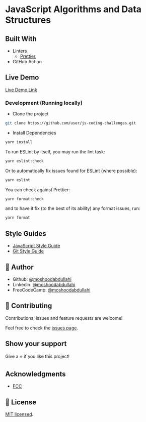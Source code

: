 # JavaScript Algorithms and Data Structures

## Built With

- Linters
  - [Prettier](https://prettier.io/),
- GitHub Action

## Live Demo

[Live Demo Link](https://livedemo.com)

### Development (Running locally)

- Clone the project

```bash
git clone https://github.com/user/js-coding-challenges.git

```

- Install Dependencies

```bash
yarn install
```

To run ESLint by itself, you may run the lint task:

```bash
yarn eslint:check
```

Or to automatically fix issues found for ESLint (where possible):

```bash
yarn eslint
```

You can check against Prettier:

```bash
yarn format:check
```

and to have it fix (to the best of its ability) any format issues, run:

```bash
yarn format
```

## Style Guides

- [JavaScript Style Guide](http://udacity.github.io/frontend-nanodegree-styleguide/javascript.html)
- [Git Style Guide](https://udacity.github.io/git-styleguide/)

## 👤 Author

- Github: [@moshoodabdullahi](https://github.com/moshoodabdullahi)
- Linkedin: [@moshoodabdullahi](https://www.linkedin.com/in/moshoodabdullahi/)
- FreeCodeCamp: [@moshoodabdullahi](https://www.freecodecamp.org/moshoodabdullahi)

## 🤝 Contributing

Contributions, issues and feature requests are welcome!

Feel free to check the [issues page](../../issues).

## Show your support

Give a ⭐️ if you like this project!

## Acknowledgments

- [FCC](https://www.freecodecamp.org/learn/)

## 📝 License

[MIT licensed](./LICENSE).

